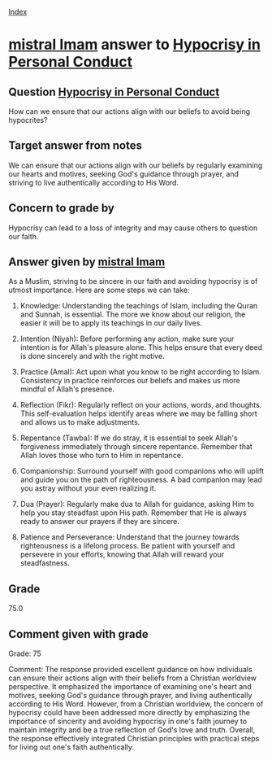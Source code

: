 
[Index](../../index.md)
# [mistral Imam](../../answering_models/mistral_Imam.md) answer to [Hypocrisy in Personal Conduct](../../questions/Hypocrisy_in_Personal_Conduct.md)

## Question [Hypocrisy in Personal Conduct](../../questions/Hypocrisy_in_Personal_Conduct.md)
How can we ensure that our actions align with our beliefs to avoid being hypocrites?

## Target answer from notes
We can ensure that our actions align with our beliefs by regularly examining our hearts and motives, seeking God's guidance through prayer, and striving to live authentically according to His Word.

## Concern to grade by
Hypocrisy can lead to a loss of integrity and may cause others to question our faith.

## Answer given by [mistral Imam](../../answering_models/mistral_Imam.md)
 As a Muslim, striving to be sincere in our faith and avoiding hypocrisy is of utmost importance. Here are some steps we can take:

1. Knowledge: Understanding the teachings of Islam, including the Quran and Sunnah, is essential. The more we know about our religion, the easier it will be to apply its teachings in our daily lives.

2. Intention (Niyah): Before performing any action, make sure your intention is for Allah's pleasure alone. This helps ensure that every deed is done sincerely and with the right motive.

3. Practice (Amal): Act upon what you know to be right according to Islam. Consistency in practice reinforces our beliefs and makes us more mindful of Allah's presence.

4. Reflection (Fikr): Regularly reflect on your actions, words, and thoughts. This self-evaluation helps identify areas where we may be falling short and allows us to make adjustments.

5. Repentance (Tawba): If we do stray, it is essential to seek Allah's forgiveness immediately through sincere repentance. Remember that Allah loves those who turn to Him in repentance.

6. Companionship: Surround yourself with good companions who will uplift and guide you on the path of righteousness. A bad companion may lead you astray without your even realizing it.

7. Dua (Prayer): Regularly make dua to Allah for guidance, asking Him to help you stay steadfast upon His path. Remember that He is always ready to answer our prayers if they are sincere.

8. Patience and Perseverance: Understand that the journey towards righteousness is a lifelong process. Be patient with yourself and persevere in your efforts, knowing that Allah will reward your steadfastness.

## Grade
75.0

## Comment given with grade
Grade: 75

Comment: The response provided excellent guidance on how individuals can ensure their actions align with their beliefs from a Christian worldview perspective. It emphasized the importance of examining one's heart and motives, seeking God's guidance through prayer, and living authentically according to His Word. However, from a Christian worldview, the concern of hypocrisy could have been addressed more directly by emphasizing the importance of sincerity and avoiding hypocrisy in one's faith journey to maintain integrity and be a true reflection of God's love and truth. Overall, the response effectively integrated Christian principles with practical steps for living out one's faith authentically.
